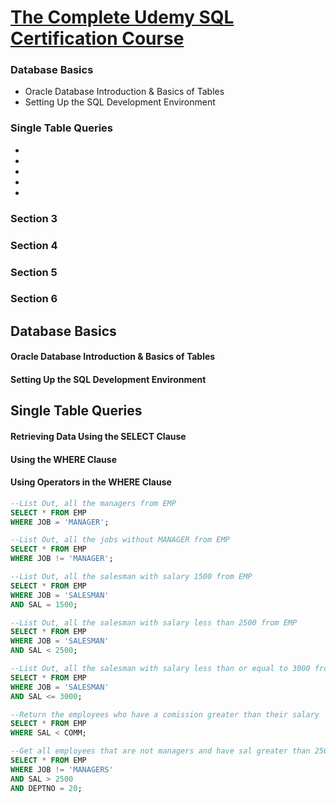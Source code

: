 
[The Complete Udemy SQL Certification Course](https://www.udemy.com/the-complete-oracle-sql-certification-course/learn/v4/content)
======

### Database Basics
  * Oracle Database Introduction & Basics of Tables
  * Setting Up the SQL Development Environment
  
### Single Table Queries
  *
  *
  *
  *
  *

### Section 3

### Section 4

### Section 5

### Section 6

Database Basics
------

#### Oracle Database Introduction & Basics of Tables

#### Setting Up the SQL Development Environment

Single Table Queries
------

#### Retrieving Data Using the SELECT Clause

#### Using the WHERE Clause

#### Using Operators in the WHERE Clause

```SQL
--List Out, all the managers from EMP
SELECT * FROM EMP
WHERE JOB = 'MANAGER';
```

```SQL
--List Out, all the jobs without MANAGER from EMP
SELECT * FROM EMP
WHERE JOB != 'MANAGER';
```

```SQL
--List Out, all the salesman with salary 1500 from EMP
SELECT * FROM EMP
WHERE JOB = 'SALESMAN'
AND SAL = 1500;
```

```SQL
--List Out, all the salesman with salary less than 2500 from EMP
SELECT * FROM EMP
WHERE JOB = 'SALESMAN'
AND SAL < 2500;
```

```SQL
--List Out, all the salesman with salary less than or equal to 3000 from EMP
SELECT * FROM EMP
WHERE JOB = 'SALESMAN'
AND SAL <= 3000;
```

```SQL
--Return the employees who have a comission greater than their salary
SELECT * FROM EMP
WHERE SAL < COMM;
```

```SQL
--Get all employees that are not managers and have sal greater than 2500 and also work in dep no#20
SELECT * FROM EMP
WHERE JOB != 'MANAGERS' 
AND SAL > 2500
AND DEPTNO = 20;
```

